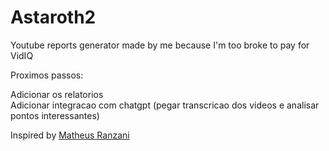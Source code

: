 # Astaroth2
Youtube reports generator made by me because I'm too broke to pay for VidIQ

Proximos passos:  

Adicionar os relatorios  
Adicionar integracao com chatgpt (pegar transcricao dos videos e analisar pontos interessantes)  


Inspired by [Matheus Ranzani](https://github.com/matheusranzani/python-youtube-api/tree/master)
